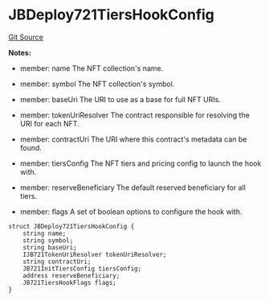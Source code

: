 # JBDeploy721TiersHookConfig
[Git Source](https://github.com/Bananapus/nana-721-hook/blob/e813fb5b7d17cd3d18023137d70a7b2f3911ad99/src/structs/JBDeploy721TiersHookConfig.sol)

**Notes:**
- member: name The NFT collection's name.

- member: symbol The NFT collection's symbol.

- member: baseUri The URI to use as a base for full NFT URIs.

- member: tokenUriResolver The contract responsible for resolving the URI for each NFT.

- member: contractUri The URI where this contract's metadata can be found.

- member: tiersConfig The NFT tiers and pricing config to launch the hook with.

- member: reserveBeneficiary The default reserved beneficiary for all tiers.

- member: flags A set of boolean options to configure the hook with.


```solidity
struct JBDeploy721TiersHookConfig {
    string name;
    string symbol;
    string baseUri;
    IJB721TokenUriResolver tokenUriResolver;
    string contractUri;
    JB721InitTiersConfig tiersConfig;
    address reserveBeneficiary;
    JB721TiersHookFlags flags;
}
```

